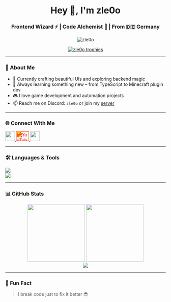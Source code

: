 <!-- Header -->
<h1 align="center">Hey 👋, I'm zle0o</h1>
<h3 align="center">Frontend Wizard ⚡ | Code Alchemist 🧪 | From 🇩🇪 Germany</h3>

<!-- Profile Views -->
<p align="center">
  <img src="https://komarev.com/ghpvc/?username=zle0o&label=Profile%20views&color=0e75b6&style=flat" alt="zle0o" />
</p>

<!-- Trophies -->
<p align="center">
  <a href="https://github.com/ryo-ma/github-profile-trophy">
    <img src="https://github-profile-trophy.vercel.app/?username=zle0o&theme=dracula&margin-w=15&no-frame=true" alt="zle0o trophies" />
  </a>
</p>

---

### 🚀 About Me

- 🔭 Currently crafting beautiful UIs and exploring backend magic
- 🌱 Always learning something new – from TypeScript to Minecraft plugin dev
- 🎮 I love game development and automation projects
- 📫 Reach me on Discord: `zle0o` or join my [server](https://discord.gg/qNemf7Uqum)

---

### 🌐 Connect With Me

<p align="left">
  <a href="https://instagram.com/zle0o" target="_blank">
    <img src="https://skillicons.dev/icons?i=instagram" height="30" />
  </a>
  <a href="https://www.youtube.com/@zle0o_tt" target="_blank">
    <img src="https://cdn.jsdelivr.net/npm/simple-icons@v9/icons/youtube.svg" alt="YouTube" height="30" width="40" style="filter: invert(16%) sepia(93%) saturate(6622%) hue-rotate(356deg) brightness(102%) contrast(113%);" />
  </a>
  <a href="https://discord.gg/qNemf7Uqum" target="_blank">
    <img src="https://skillicons.dev/icons?i=discord" height="30" />
  </a>
</p>

---

### 🛠️ Languages & Tools

<p align="left">
  <img src="https://skillicons.dev/icons?i=js,ts,java,python,php,kotlin,swift,go,c,nodejs,dotnet,html,css" /><br/>
  <img src="https://skillicons.dev/icons?i=react,androidstudio,git,firebase,electron,photoshop,figma,unity" />
</p>

---

### 📊 GitHub Stats

<div align="center">
  <img src="https://github-readme-stats.vercel.app/api?username=zle0o&show_icons=true&theme=tokyonight&hide=issues&count_private=true" height="180px"/>
  <img src="https://github-readme-stats.vercel.app/api/top-langs/?username=zle0o&layout=compact&theme=tokyonight" height="180px"/>
</div>

<div align="center">
  <img src="https://github-readme-streak-stats.herokuapp.com/?user=zle0o&theme=tokyonight" />
</div>

---

### 🧠 Fun Fact

> I break code just to fix it better 😎
